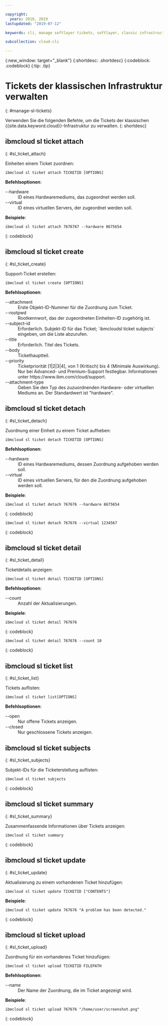 ```yaml
---

copyright:
  years: 2018, 2019
lastupdated: "2019-07-12"

keywords: cli, manage softlayer tickets, softlayer, classic infrastructure, user management, ibmcloud sl ticket

subcollection: cloud-cli

---
```


{:new_window: target="_blank"}
{:shortdesc: .shortdesc}
{:codeblock: .codeblock}
{:tip: .tip}

# Tickets der klassischen Infrastruktur verwalten
{: #manage-sl-tickets}

Verwenden Sie die folgenden Befehle, um die Tickets der klassischen {{site.data.keyword.cloud}}-Infrastruktur zu verwalten.
{: shortdesc}

## ibmcloud sl ticket attach
{: #sl_ticket_attach} 

Einheiten einem Ticket zuordnen:
```
ibmcloud sl ticket attach TICKETID [OPTIONS]
```

<strong>Befehlsoptionen</strong>:
<dl>
<dt>--hardware</dt>
<dd>ID eines Hardwaremediums, das zugeordnet werden soll.</dd>
<dt>--virtual</dt>
<dd>ID eines virtuellen Servers, der zugeordnet werden soll.</dd>
</dl>

**Beispiele**:
```
ibmcloud sl ticket attach 7676767 --hardware 8675654
```
{: codeblock}

## ibmcloud sl ticket create
{: #sl_ticket_create} 

Support-Ticket erstellen:
```
ibmcloud sl ticket create [OPTIONS]
```

<strong>Befehlsoptionen</strong>:
<dl>
<dt>--attachment</dt>
<dd>Erste Objekt-ID-Nummer für die Zuordnung zum Ticket.</dd>
<dt>--rootpwd</dt>
<dd>Rootkennwort, das der zugeordneten Einheiten-ID zugehörig ist.</dd>
<dt>--subject-id</dt>
<dd>Erforderlich. Subjekt-ID für das Ticket; `ibmcloudsl ticket subjects` eingeben, um die Liste abzurufen.</dd>
<dt>--title</dt>
<dd>Erforderlich. Titel des Tickets.</dd>
<dt>--body</dt>
<dd>Tickethauptteil.</dd>
<dt>--priority</dt>
<dd>Ticketpriorität [1|2|3|4], von 1 (Kritisch) bis 4 (Minimale Auswirkung). Nur bei Advanced- und Premium-Support festlegbar. Informationen unter https://www.ibm.com/cloud/support.</dd>
<dt>--attachment-type</dt>
<dd>Geben Sie den Typ des zuzuordnenden Hardware- oder virtuellen Mediums an. Der Standardwert ist "hardware".</dd>
</dl>

## ibmcloud sl ticket detach 
{: #sl_ticket_detach} 

Zuordnung einer Einheit zu einem Ticket aufheben:
```
ibmcloud sl ticket detach TICKETID [OPTIONS]
```

<strong>Befehlsoptionen</strong>:
<dl>
<dt>--hardware</dt>
<dd>ID eines Hardwaremediums, dessen Zuordnung aufgehoben werden soll.</dd>
<dt>--virtual</dt>
<dd>ID eines virtuellen Servers, für den die Zuordnung aufgehoben werden soll.</dd>
</dl>

**Beispiele**:
```
ibmcloud sl ticket detach 767676 --hardware 8675654
```
{: codeblock}

```
ibmcloud sl ticket detach 767676 --virtual 1234567
```
{: codeblock}

## ibmcloud sl ticket detail 
{: #sl_ticket_detail} 

Ticketdetails anzeigen:
```
ibmcloud sl ticket detail TICKETID [OPTIONS]
```

<strong>Befehlsoptionen</strong>:
<dl>
<dt>--count</dt>
<dd>Anzahl der Aktualisierungen.</dd>
</dl>

**Beispiele**:
```
ibmcloud sl ticket detail 767676
```
{: codeblock}

```
ibmcloud sl ticket detail 767676 --count 10
```
{: codeblock}

## ibmcloud sl ticket list 
{: #sl_ticket_list} 

Tickets auflisten:
```
ibmcloud sl ticket list[OPTIONS]
```

<strong>Befehlsoptionen</strong>:
<dl>
<dt>--open</dt>
<dd>Nur offene Tickets anzeigen.</dd>
<dt>--closed</dt>
<dd>Nur geschlossene Tickets anzeigen.</dd>
</dl>

## ibmcloud sl ticket subjects 
{: #sl_ticket_subjects} 

Subjekt-IDs für die Ticketerstellung auflisten:
```
ibmcloud sl ticket subjects
```
{: codeblock}

## ibmcloud sl ticket summary 
{: #sl_ticket_summary} 

Zusammenfassende Informationen über Tickets anzeigen:
```
ibmcloud sl ticket summary
```
{: codeblock}

## ibmcloud sl ticket update 
{: #sl_ticket_update} 

Aktualisierung zu einem vorhandenen Ticket hinzufügen:
```
ibmcloud sl ticket update TICKETID ["CONTENTS"]
```

**Beispiele**:
```
ibmcloud sl ticket update 767676 "A problem has been detected."
```
{: codeblock}

## ibmcloud sl ticket upload 
{: #sl_ticket_upload} 

Zuordnung für ein vorhandenes Ticket hinzufügen:
```
ibmcloud sl ticket upload TICKETID FILEPATH
```

<strong>Befehlsoptionen</strong>:
<dl>
<dt>--name</dt>
<dd>Der Name der Zuordnung, die im Ticket angezeigt wird.</dd>
</dl>

**Beispiele**:
```
ibmcloud sl ticket upload 767676 "/home/user/screenshot.png"
```
{: codeblock}

